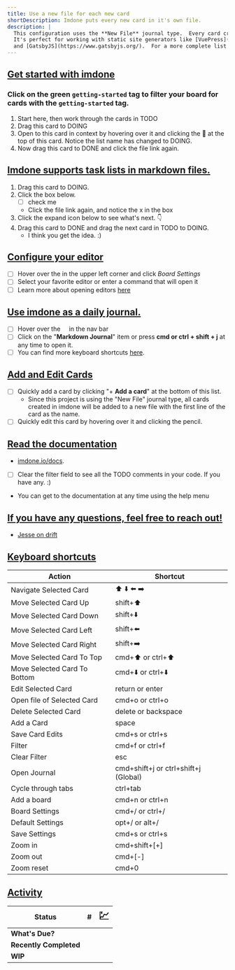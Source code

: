 ```yaml
---
title: Use a new file for each new card
shortDescription: Imdone puts every new card in it's own file.
description: |
  This configuration uses the **New File** journal type.  Every card created in imdone will be put in a new file.
  It's perfect for working with static site generators like [VuePress](https://vuepress.vuejs.org/), [docsify](https://docsify.js.org/#/)
  and [GatsbyJS](https://www.gatsbyjs.org/).  For a more complete list of static site generators visit [StaticGen | Top Open Source Static Site Generators](https://www.staticgen.com/).  
---
```


## [Get started with imdone](#TODO:30)
### Click on the green `getting-started` tag to filter your board for cards with the `getting-started` tag.
1. Start here, then work through the cards in TODO
2. Drag this card to DOING
3. Open to this card in context by hovering over it and clicking the :link: at the top of this card.  Notice the list name has changed to DOING.
4. Now drag this card to DONE and click the file link again.
<!-- +getting-started due:2021-04-03T07:29:24.000Z -->

## [Imdone supports task lists in markdown files.](#TODO:1)
1. Drag this card to DOING.
2. Click the box below.
    - [ ] check me
    - Click the file link again, and notice the x in the box
3. Click the expand icon below to see what's next. :point_down:
4. Drag this card to DONE and drag the next card in TODO to DOING.
    - I think you get the idea. :)
<!-- +getting-started due:2021-04-03T07:29:24.000Z -->

## [Configure your editor](#TODO:1.5)
- [ ] Hover over the <i class="fas fa-ellipsis-v"></i> in the upper left corner and click _Board Settings_
- [ ] Select your favorite editor or enter a command that will open it
- [ ] Learn more about opening editors [here](https://imdone.io/docs/#/editors)
<!-- +getting-started due:2021-04-03T07:29:24.000Z -->

## [Use imdone as a daily journal.](#TODO:2)
- [ ] Hover over the &nbsp; <i class="fas fa-ellipsis-v"></i> &nbsp; in the nav bar
- [ ] Click on the "**Markdown Journal**" item or press **cmd or ctrl + shift + j** at any time to open it.
- [ ] You can find more keyboard shortcuts [here](https://imdone.io/docs/#/settings?id=keyboard-shortcuts).
<!-- +getting-started due:2021-04-03T07:34:24.000Z -->

## [Add and Edit Cards](#TODO:3)
- [ ] Quickly add a card by clicking "+ **Add a card**" at the bottom of this list.
  - Since this project is using the "New File" journal type, all cards created in imdone will be added to a new file with the first line of the card as the name.
- [ ] Quickly edit this card by hovering over it and clicking the pencil.
<!-- +getting-started due:2021-04-03T07:34:24.000Z -->

## [Read the documentation](#TODO:4)
- [imdone.io/docs](https://imdone.io/docs).
- [ ] Clear the filter field to see all the TODO comments in your code.  If you have any. :)
- You can get to the documentation at any time using the help menu
<!-- +getting-started due:2021-04-04T11:00:00.000Z -->

## [If you have any questions, feel free to reach out!](#TODO:5)
- [Jesse on drift](https://drift.me/jesse36)
<!-- +getting-started due:2021-04-10T11:00:00.000Z -->

<!-- 
## [Put your TODOs in block comments to keep them out of generated content.](#TODO:5)
[//]: # (+getting-started due:2021-04-10T11:00:00.000Z)
-->

## [Keyboard shortcuts](#NOTE:10)
<!-- +getting-started expand:1 -->
| Action                       | Shortcut                                           |
|------------------------------|----------------------------------------------------|
| Navigate Selected Card       | :arrow_up: :arrow_down: :arrow_left: :arrow_right: |
| Move Selected Card Up        | shift+:arrow_up:                                   |
| Move Selected Card Down      | shift+:arrow_down:                                 |
| Move Selected Card Left      | shift+:arrow_left:                                 |
| Move Selected Card Right     | shift+:arrow_right:                                |
| Move Selected Card To Top    | cmd+:arrow_up: or ctrl+:arrow_up:                  |
| Move Selected Card To Bottom | cmd+:arrow_down: or ctrl+:arrow_down:              |
| Edit Selected Card           | return or enter                                    |
| Open file of Selected Card   | cmd+o or ctrl+o                                    |
| Delete Selected Card         | delete or backspace                                |
| Add a Card                   | space                                              |
| Save Card Edits              | cmd+s or ctrl+s                                    |
| Filter                       | cmd+f or ctrl+f                                    |
| Clear Filter                 | esc                                                |
| Open Journal                 | cmd+shift+j or ctrl+shift+j (Global)               |
| Cycle through tabs           | ctrl+tab                                           |
| Add a board                  | cmd+n or ctrl+n                                    |
| Board Settings               | cmd+/ or ctrl+/                                    |
| Default Settings             | opt+/ or alt+/                                     |
| Save Settings                | cmd+s or ctrl+s                                    |
| Zoom in                      | cmd+shift+[+]                                      |
| Zoom out                     | cmd+[-]                                            |
| Zoom reset                   | cmd+0                                              |


## [Activity](#NOTE:0)
<!-- 
expand:1 refresh:5000
-->
| Status                 | #                                           | <span style="font-size: 1.5em;">:chart:</span> |
|------------------------|---------------------------------------------|------------------------------------------------|
| **What's Due?**        | <!--[{{totals["What's Due?"]}}]-->          | <!--[ {{dueEmoji}} ]-->                        |
| **Recently Completed** | <!--[ {{totals["Recently Completed"]}} ]--> | <!--[ {{recentEmoji}} ]-->                     |
| **WIP**                | <!--[ {{totals["DOING"]}} ]-->              | <!--[ {{wipEmoji}} ]-->                        |